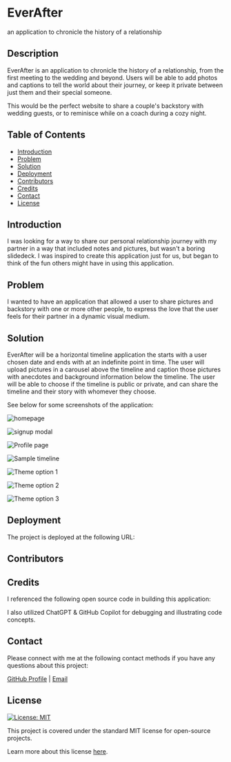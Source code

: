 # EverAfter

an application to chronicle the history of a relationship

## Description

EverAfter is an application to chronicle the history of a relationship, from the first meeting to the wedding and beyond. Users will be able to add photos and captions to tell the world about their journey, or keep it private between just them and their special someone.

This would be the perfect website to share a couple's backstory with wedding guests, or to reminisce while on a coach during a cozy night.

## Table of Contents

-   [Introduction](#introduction)
-   [Problem](#problem)
-   [Solution](#solution)
-   [Deployment](#deployment)
-   [Contributors](#contributors)
-   [Credits](#credits)
-   [Contact](#contact)
-   [License](#license)

## Introduction

I was looking for a way to share our personal relationship journey with my partner in a way that included notes and pictures, but wasn't a boring slidedeck. I was inspired to create this application just for us, but began to think of the fun others might have in using this application.

## Problem

I wanted to have an application that allowed a user to share pictures and backstory with one or more other people, to express the love that the user feels for their partner in a dynamic visual medium.

## Solution

EverAfter will be a horizontal timeline application the starts with a user chosen date and ends with at an indefinite point in time. The user will upload pictures in a carousel above the timeline and caption those pictures with anecdotes and background information below the timeline. The user will be able to choose if the timeline is public or private, and can share the timeline and their story with whomever they choose.

See below for some screenshots of the application:

![homepage](./client/src/assets/homepage-screenshot.png)

![signup modal](./client/src/assets/signup-screenshot.png)

![Profile page](./client/src/assets/profile-page-screenshot.png)

![Sample timeline](./client/src/assets/[insert].png)

![Theme option 1](./client/src/assets/[insert].png)

![Theme option 2](./client/src/assets/[insert].png)

![Theme option 3](./client/src/assets/[insert].png)

## Deployment

The project is deployed at the following URL: []()

## Contributors

## Credits

I referenced the following open source code in building this application:

[]()

I also utilized ChatGPT & GitHub Copilot for debugging and illustrating code concepts.

## Contact

Please connect with me at the following contact methods if you have any questions about this project:

[GitHub Profile](https://github.com/ktetsuyama) | [Email](mailto:kroyal.eisenberg@gmail.com)

## License

[![License: MIT](https://img.shields.io/badge/License-MIT-yellow.svg)](https://opensource.org/licenses/MIT)

This project is covered under the standard MIT license for open-source projects.

Learn more about this license [here](https://opensource.org/licenses/MIT).
